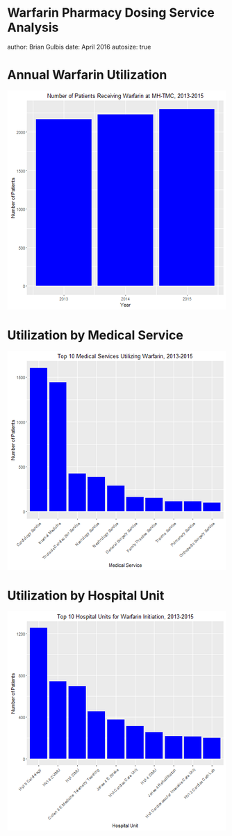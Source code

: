 Warfarin Pharmacy Dosing Service Analysis
========================================================
author: Brian Gulbis
date: April 2016
autosize: true

Annual Warfarin Utilization
========================================================




![plot of chunk graph_utilization](warfarin_analysis-figure/graph_utilization-1.png)

Utilization by Medical Service
========================================================
![plot of chunk graph_services](warfarin_analysis-figure/graph_services-1.png)

Utilization by Hospital Unit
========================================================
![plot of chunk graph_locations](warfarin_analysis-figure/graph_locations-1.png)
